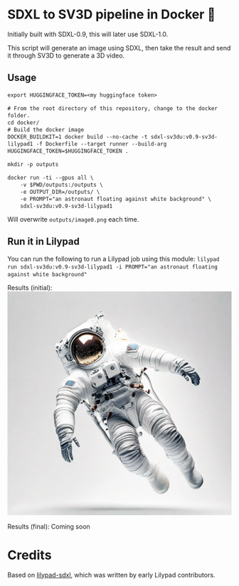 # SDXL to SV3D pipeline in Docker 🐋
Initially built with SDXL-0.9, this will later use SDXL-1.0.

This script will generate an image using SDXL, then take the result and send it through SV3D to generate a 3D video.

## Usage
```
export HUGGINGFACE_TOKEN=<my huggingface token>
```
```
# From the root directory of this repository, change to the docker folder.
cd docker/
# Build the docker image
DOCKER_BUILDKIT=1 docker build --no-cache -t sdxl-sv3du:v0.9-sv3d-lilypad1 -f Dockerfile --target runner --build-arg HUGGINGFACE_TOKEN=$HUGGINGFACE_TOKEN .
```
```
mkdir -p outputs
```
```
docker run -ti --gpus all \
    -v $PWD/outputs:/outputs \
    -e OUTPUT_DIR=/outputs/ \
    -e PROMPT="an astronaut floating against white background" \
    sdxl-sv3du:v0.9-sv3d-lilypad1
```
Will overwrite `outputs/image0.png` each time.

## Run it in Lilypad
You can run the following to run a Lilypad job using this module:
`lilypad run sdxl-sv3du:v0.9-sv3d-lilypad1 -i PROMPT="an astronaut floating against white background"`

Results (initial):
![image-42.png](media/image-42.png)

Results (final):
Coming soon

# Credits
Based on [lilypad-sdxl](https://github.com/lilypad-tech/lilypad-sdxl-module), which was written by early Lilypad contributors.
